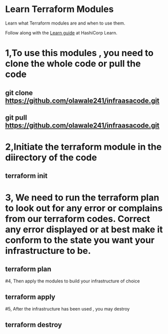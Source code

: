 # Learn Terraform Modules

Learn what Terraform modules are and when to use them.

Follow along with the [Learn guide](https://learn.hashicorp.com/terraform/modules/modules-overview) at HashiCorp Learn.

# 1,To use this modules , you need to clone the whole code or pull the code 
 
## git clone https://github.com/olawale241/infraasacode.git 
## git pull https://github.com/olawale241/infraasacode.git

# 2,Initiate the terraform module in the diirectory of the code 
## terraform init 

# 3, We need to run the terraform plan to look out for any error or complains from our terraform codes. Correct any error displayed or at best make it conform to the state you want your infrastructure to be.

## terraform plan

#4, Then apply the modules to build your infrastructure of choice 
## terraform apply 

#5, After the infrastructure has been used , you may destroy 

## terraform destroy 



